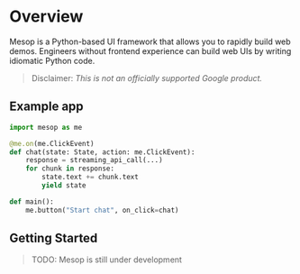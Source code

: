 # Overview

Mesop is a Python-based UI framework that allows you to rapidly build web demos. Engineers without frontend experience can build web UIs by writing idiomatic Python code.

> Disclaimer: _This is not an officially supported Google product._

## Example app

```python
import mesop as me

@me.on(me.ClickEvent)
def chat(state: State, action: me.ClickEvent):
    response = streaming_api_call(...)
    for chunk in response:
        state.text += chunk.text
        yield state

def main():
    me.button("Start chat", on_click=chat)
```

## Getting Started

> TODO: Mesop is still under development
